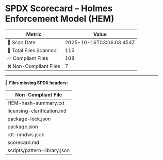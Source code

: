 # SPDX Scorecard – Holmes Enforcement Model (HEM)

| Metric | Value |
|--------|-------|
| 📅 Scan Date | 2025-10-16T03:06:03.454Z |
| 📂 Total Files Scanned | 115 |
| ✅ Compliant Files | 108 |
| ❌ Non-Compliant Files | 7 |


---

🚫 **Files missing SPDX headers:**

| Non-Compliant File |
|--------------------|
| HEM-hash-summary.txt |
| licensing-clarification.md |
| package-lock.json |
| package.json |
| rdt-nmdws.json |
| scorecard.md |
| scripts/pattern-library.json |
